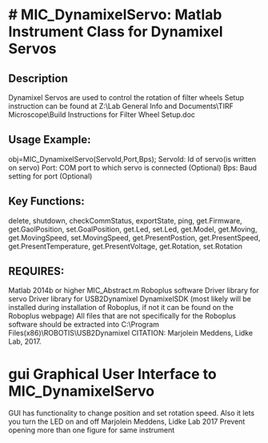 # # MIC_DynamixelServo: Matlab Instrument Class for Dynamixel Servos
## Description
Dynamixel Servos are used to control the rotation of filter wheels
Setup instruction can be found at Z:\Lab General Info and
Documents\TIRF Microscope\Build Instructions for Filter Wheel
Setup.doc
## Usage Example:
obj=MIC_DynamixelServo(ServoId,Port,Bps);
ServoId: Id of servo(is written on servo)
Port: COM port to which servo is connected (Optional)
Bps: Baud setting for port (Optional)
## Key Functions:
delete, shutdown, checkCommStatus, exportState, ping,
get.Firmware, get.GaolPosition, set.GoalPosition,
get.Led, set.Led, get.Model, get.Moving,
get.MovingSpeed, set.MovingSpeed, get.PresentPostion,
get.PresentSpeed, get.PresentTemperature,
get.PresentVoltage, get.Rotation, set.Rotation
## REQUIRES:
Matlab 2014b or higher
MIC_Abstract.m
Roboplus software
Driver library for servo
Driver library for USB2Dynamixel
DynamixelSDK (most likely will be installed during installation of
Roboplus, if not it can be found on the Roboplus webpage)
All files that are not specifically for the Roboplus software should
be extracted into C:\Program Files(x86)\ROBOTIS\USB2Dynamixel
CITATION: Marjolein Meddens, Lidke Lab, 2017.
# gui Graphical User Interface to MIC_DynamixelServo
GUI has functionality to change position and set rotation speed. Also
it lets you turn the LED on and off
Marjolein Meddens, Lidke Lab 2017
Prevent opening more than one figure for same instrument
